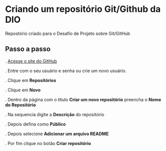 # Criando um repositório Git/Github da DIO
Repostório criado para o Desafio de Projeto sobre Git/GitHub
## Passo a passo
 . [Acesse o site do GitHub](https://github.com/login)
 
 . Entre com o seu usuário e senha ou crie um novo usuário.
 
 . Clique em **Repositórios**
 
 . Clique em **Novo**
 
 . Dentro da página com o título **Criar um novo repositório** preencha o **Nome do Repositório**
 
 . Na sequencia digite a **Descrição** do repositório
 
 . Depois defina como **Público**
 
 . Depois selecione **Adicionar um arquivo README**
 
 . Por fim clique no botão **Criar repositório**
 
 
 
  
 
 
